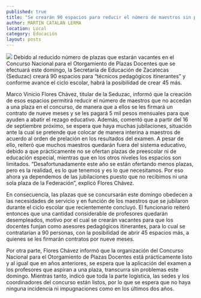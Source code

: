 ```yaml
---
published: true
title: "Se crearán 90 espacios para reducir el número de maestros sin plaza: Seduzac"
author: MARTIN CATALAN LERMA
location: Local
category: Educación
layout: posts
---
```


![](http://i.imgur.com/vNBm8EKm.jpg)
Debido al reducido número de plazas que estarán vacantes en el Concurso Nacional para el Otorgamiento de Plazas Docentes que se efectuará este domingo, la Secretaría de Educación de Zacatecas (Seduzac) creará 90 espacios para “técnicos pedagógicos itinerantes” y conforme avance el ciclo escolar, habrá la posibilidad de crear 45 más.

Marco Vinicio Flores Chávez, titular de la Seduzac, informó que la creación de esos espacios permitirá reducir el número de maestros que no accedan a una plaza en el concurso, de manera que a ellos se les firmará un contrato de nueve meses y se les pagará 5 mil pesos mensuales para que ayuden a abatir el rezago educativo.
Además, comentó que a partir del 16 de septiembre próximo, se espera que haya muchas jubilaciones, situación ante la cual se pretende que colocar de manera interina a maestros de acuerdo al orden de prelación en los resultados del examen.
A pesar de ello, reiteró que muchos maestros quedarán fuera del sistema educativo, debido a que prácticamente no se ofertan plazas de preescolar ni de educación especial, mientras que en los otros niveles los espacios son limitados.
“Desafortunadamente este año se están ofertando menos plazas, pero es la realidad, es lo que tenemos y es lo que necesitamos. Por eso ahora ya dependemos de las jubilaciones puesto que no recibimos ni una sola plaza de la Federación”, explicó Flores Chávez.

En consecuencia, las plazas que se concursarán este domingo obedecen a las necesidades de servicio y en función de los maestros que se jubilaron durante el ciclo escolar que recientemente concluyó.
El funcionario reiteró entonces que una cantidad considerable de profesores quedarán desempleados, motivo por el cual se crearán vacantes para que los docentes funjan como asesores pedagógicos itinerantes, para lo cual se contratarían a 90 personas, con la posibilidad de abrir 45 espacios más, a quienes se les firmarán contratos por nueve meses.

Por otra parte, Flores Chávez informó que la organización del Concurso Nacional para el Otorgamiento de Plazas Docentes está prácticamente listo y al igual que en años anteriores, se espera que la aplicación del examen a los profesores que aspiran a una plaza, transcurra sin problemas este domingo.
Mientras tanto, indicó que toda la parte logística, las sedes y los coordinadores del concurso están listos, por lo que se espera que no haya ninguna incidencia ni impugnaciones como en los últimos dos años.
